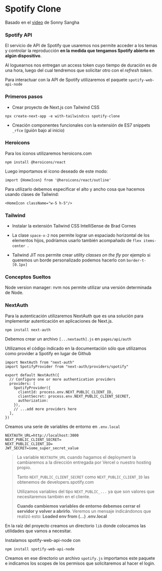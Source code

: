 # Spotify Clone

Basado en el [video](https://www.youtube.com/watch?v=3xrko3GpYoU) de Sonny Sangha

### Spotify API

El servicio de API de Spotify que usaremos nos permite acceder a los temas y controlar la reproducción **en la medida que tengamos Spotify abierto en algún dispositivo**. 

Al loguearnos nos entregan un access token cuyo tiempo de duración es de una hora, luego del cual tendremos que solicitar otro con el *refresh token*.

Para interactuar con la API de Spotify utilizaremos el paquete `spotify-web-api-node`

### Primeros pasos

* Crear proyecto de Next.js con Tailwind CSS

```shell
npx create-next-app -e with-tailwindcss spotify-clone
```



* Creación componentes funcionales con la extensión de ES7 snippets `_rfce` (guión bajo al inicio)




### Heroicons

Para los íconos utilizaremos heroicons.com 

```
npm install @heroicons/react
```

Luego importamos el ícono deseado de este modo:
  ```
  import {HomeIcon} from '@heroicons/react/outline'
  ```

  Para utilizarlo debemos especificar el alto y ancho cosa que hacemos usando clases de Tailwind:

```
<HomeIcon className="w-5 h-5"/>
```



### Tailwind 

* Instalar la extensión Tailwind CSS IntelliSense de Brad Cornes

* La clase `space-x-2` nos permite lograr un espaciado horizontal de los elementos hijos, podríamos usarlo también acompañado de `flex items-center `.

* Tailwind JIT nos permite crear *utility classes on the fly* por ejemplo si queremos un borde personalizado podemos hacerlo con `border-t-[0.1px]`



### Conceptos Sueltos

Node version manager: nvm nos permite utilizar una versión determinada de Node.



### NextAuth

Para la autenticación utilizaremos NextAuth que es una solución para implementar autenticación en aplicaciones de Next.js.

```
npm install next-auth
```

Debemos crear un archivo `[...nextauth].js` en `pages/api/auth`

Utilizamos el código indicado en la documentación sólo que utilizamos como provider a Spotify en lugar de Github

```
import NextAuth from "next-auth"
import SpotifyProvider from "next-auth/providers/spotify"

export default NextAuth({
  // Configure one or more authentication providers
  providers: [
    SpotifyProvider({
      clientId: process.env.NEXT_PUBLIC_CLIENT_ID,
      clientSecret: process.env.NEXT_PUBLIC_CLIENT_SECRET,
      authorization: 
    }),
    // ...add more providers here
  ],
})
```



Creamos una serie de variables de entorno en `.env.local`

```
NEXTAUTH_URL=http://localhost:3000
NEXT_PUBLIC_CLIENT_SECRET=
NEXT_PUBLIC_CLIENT_ID=
JWT_SECRET=some_super_secret_value
```



> La variable `NEXTAUTH_URL` cuando hagamos el deployment la cambiaremos a la dirección entregada por Vercel o nuestro hosting propio.
>
> Tanto `NEXT_PUBLIC_CLIENT_SECRET` como `NEXT_PUBLIC_CLIENT_ID` las obtenemos de  developers.spotify.com
>
> Utilizamos variables del tipo `NEXT_PUBLIC_...` ya que son valores que necesitaremos también en el cliente.
>
> **Cuando cambiemos variables de entorno debemos cerrar el servidor y volver a abrirlo**. Veremos un mensaje indicándonos que realizó esto: **Loaded env from (...) .env.local**



En la raíz del proyecto creamos un directorio `lib` donde colocamos las utilidades que vamos a necesitar. 

Instalamos spotify-web-api-node con

```
npm install spotify-web-api-node
```

Creamos en ese directorio un archivo `spotify.js` importamos este paquete e indicamos los scopes de los permisos que solicitaremos al hacer el login.





